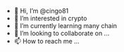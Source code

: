 - 👋 Hi, I’m @cingo81
- 👀 I’m interested in crypto
- 🌱 I’m currently learning many chain
- 💞️ I’m looking to collaborate on ...
- 📫 How to reach me ...

<!---
cingo81/cingo81 is a ✨ special ✨ repository because its `README.md` (this file) appears on your GitHub profile.
You can click the Preview link to take a look at your changes.
--->
